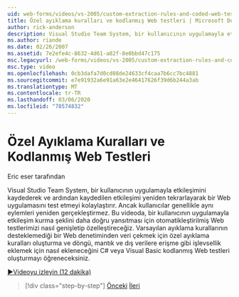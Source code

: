 ```yaml
---
uid: web-forms/videos/vs-2005/custom-extraction-rules-and-coded-web-tests
title: Özel ayıklama kuralları ve kodlanmış Web testleri | Microsoft Docs
author: rick-anderson
description: Visual Studio Team System, bir kullanıcının uygulamayla etkileşimini kaydederek bir Web uygulamasını test etmeyi kolaylaştırır ve sonra yeniden tekrar tekrar tekrarlayın...
ms.author: riande
ms.date: 02/26/2007
ms.assetid: 7e2efe4c-8632-4d61-a82f-8e0bbd47c175
msc.legacyurl: /web-forms/videos/vs-2005/custom-extraction-rules-and-coded-web-tests
msc.type: video
ms.openlocfilehash: 0cb3dafa7d0cd08de24633cf4caa7b6cc7bc4881
ms.sourcegitcommit: e7e91932a6e91a63e2e46417626f39d6b244a3ab
ms.translationtype: MT
ms.contentlocale: tr-TR
ms.lasthandoff: 03/06/2020
ms.locfileid: "78574832"
---
```

# <a name="custom-extraction-rules-and-coded-web-tests"></a>Özel Ayıklama Kuralları ve Kodlanmış Web Testleri

Eric eser tarafından

Visual Studio Team System, bir kullanıcının uygulamayla etkileşimini kaydederek ve ardından kaydedilen etkileşimi yeniden tekrarlayarak bir Web uygulamasını test etmeyi kolaylaştırır. Ancak kullanıcılar genellikle aynı eylemleri yeniden gerçekleştirmez. Bu videoda, bir kullanıcının uygulamayla etkileşim kurma şeklini daha doğru yansıtması için otomatikleştirilmiş Web testlerimizi nasıl genişletip özelleştireceğiz. Varsayılan ayıklama kurallarının desteklemediği bir Web denetiminden veri çekmek için özel ayıklama kuralları oluşturma ve döngü, mantık ve dış verilere erişme gibi işlevsellik eklemek için nasıl ekleneceğini C# veya Visual Basic kodlanmış Web testleri oluşturmayı öğreneceksiniz.

[&#9654;Videoyu izleyin (12 dakika)](https://channel9.msdn.com/Blogs/ASP-NET-Site-Videos/custom-extraction-rules-and-coded-web-tests)

> [!div class="step-by-step"]
> [Önceki](code-coverage-of-automated-tests.md)
> [İleri](the-effects-of-caching.md)
